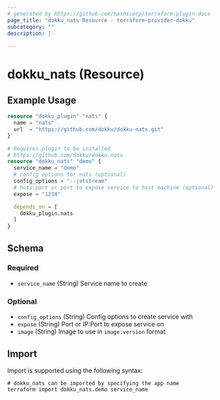 ```yaml
---
# generated by https://github.com/hashicorp/terraform-plugin-docs
page_title: "dokku_nats Resource - terraform-provider-dokku"
subcategory: ""
description: |-
  
---
```


# dokku_nats (Resource)



## Example Usage

```terraform
resource "dokku_plugin" "nats" {
  name = "nats"
  url  = "https://github.com/dokku/dokku-nats.git"
}

# Requires plugin to be installed
# https://github.com/dokku/dokku-nats
resource "dokku_nats" "demo" {
  service_name = "demo"
  # config options for nats (optional)
  config_options = "--jetstream"
  # hots:port or port to expose service to host machine (optional)
  expose = "1234"

  depends_on = [
    dokku_plugin.nats
  ]
}
```

<!-- schema generated by tfplugindocs -->
## Schema

### Required

- `service_name` (String) Service name to create

### Optional

- `config_options` (String) Config options to create service with
- `expose` (String) Port or IP:Port to expose service on
- `image` (String) Image to use in `image:version` format

## Import

Import is supported using the following syntax:

```shell
# dokku_nats can be imported by specifying the app name
terraform import dokku_nats.demo service_name
```
